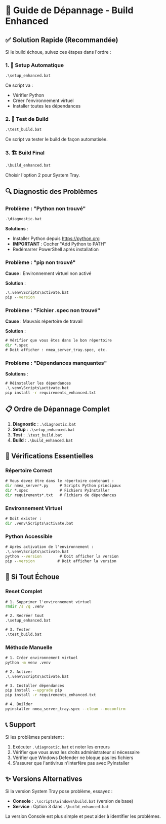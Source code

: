 # 🚨 Guide de Dépannage - Build Enhanced

## ✅ **Solution Rapide (Recommandée)**

Si le build échoue, suivez ces étapes dans l'ordre :

### 1. 🔧 Setup Automatique
```cmd
.\setup_enhanced.bat
```
Ce script va :
- Vérifier Python
- Créer l'environnement virtuel
- Installer toutes les dépendances

### 2. 🧪 Test de Build
```cmd
.\test_build.bat
```
Ce script va tester le build de façon automatisée.

### 3. 🏗️ Build Final
```cmd
.\build_enhanced.bat
```
Choisir l'option 2 pour System Tray.

## 🔍 **Diagnostic des Problèmes**

### Problème : "Python non trouvé"
```cmd
.\diagnostic.bat
```
**Solutions** :
- Installer Python depuis https://python.org
- **IMPORTANT** : Cocher "Add Python to PATH"
- Redémarrer PowerShell après installation

### Problème : "pip non trouvé" 
**Cause** : Environnement virtuel non activé

**Solution** :
```cmd
.\.venv\Scripts\activate.bat
pip --version
```

### Problème : "Fichier .spec non trouvé"
**Cause** : Mauvais répertoire de travail

**Solution** :
```cmd
# Vérifier que vous êtes dans le bon répertoire
dir *.spec
# Doit afficher : nmea_server_tray.spec, etc.
```

### Problème : "Dépendances manquantes"
**Solutions** :
```cmd
# Réinstaller les dépendances
.\.venv\Scripts\activate.bat
pip install -r requirements_enhanced.txt
```

## 📋 **Ordre de Dépannage Complet**

1. **Diagnostic** : `.\diagnostic.bat`
2. **Setup** : `.\setup_enhanced.bat` 
3. **Test** : `.\test_build.bat`
4. **Build** : `.\build_enhanced.bat`

## 🎯 **Vérifications Essentielles**

### Répertoire Correct
```cmd
# Vous devez être dans le répertoire contenant :
dir nmea_server*.py     # Scripts Python principaux
dir *.spec              # Fichiers PyInstaller
dir requirements*.txt   # Fichiers de dépendances
```

### Environnement Virtuel
```cmd
# Doit exister :
dir .venv\Scripts\activate.bat
```

### Python Accessible
```cmd
# Après activation de l'environnement :
.\.venv\Scripts\activate.bat
python --version        # Doit afficher la version
pip --version          # Doit afficher la version
```

## 🚀 **Si Tout Échoue**

### Reset Complet
```cmd
# 1. Supprimer l'environnement virtuel
rmdir /s /q .venv

# 2. Recréer tout
.\setup_enhanced.bat

# 3. Tester
.\test_build.bat
```

### Méthode Manuelle
```cmd
# 1. Créer environnement virtuel
python -m venv .venv

# 2. Activer
.\.venv\Scripts\activate.bat

# 3. Installer dépendances
pip install --upgrade pip
pip install -r requirements_enhanced.txt

# 4. Builder
pyinstaller nmea_server_tray.spec --clean --noconfirm
```

## 📞 **Support**

Si les problèmes persistent :

1. Exécuter `.\diagnostic.bat` et noter les erreurs
2. Vérifier que vous avez les droits administrateur si nécessaire
3. Vérifier que Windows Defender ne bloque pas les fichiers
4. S'assurer que l'antivirus n'interfère pas avec PyInstaller

## ✨ **Versions Alternatives**

Si la version System Tray pose problème, essayez :
- **Console** : `.\scripts\windows\build.bat` (version de base)
- **Service** : Option 3 dans `.\build_enhanced.bat`

La version Console est plus simple et peut aider à identifier les problèmes.
